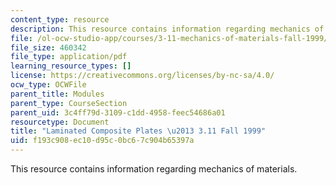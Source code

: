 ```yaml
---
content_type: resource
description: This resource contains information regarding mechanics of materials.
file: /ol-ocw-studio-app/courses/3-11-mechanics-of-materials-fall-1999/f193c908ec10d95c0bc67c904b65397a_MIT3_11F99_laminates.pdf
file_size: 460342
file_type: application/pdf
learning_resource_types: []
license: https://creativecommons.org/licenses/by-nc-sa/4.0/
ocw_type: OCWFile
parent_title: Modules
parent_type: CourseSection
parent_uid: 3c4ff79d-3109-c1dd-4958-feec54686a01
resourcetype: Document
title: "Laminated Composite Plates \u2013 3.11 Fall 1999"
uid: f193c908-ec10-d95c-0bc6-7c904b65397a
---
```

This resource contains information regarding mechanics of materials.